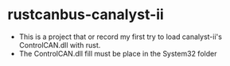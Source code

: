 # rustcanbus-canalyst-ii
- This is a project that or record my first try to load canalyst-ii's ControlCAN.dll with rust.
- The ControlCAN.dll fill must be place in the System32 folder
